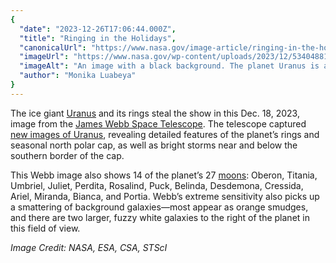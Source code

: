 ```yaml
---
{
  "date": "2023-12-26T17:06:44.000Z",
  "title": "Ringing in the Holidays",
  "canonicalUrl": "https://www.nasa.gov/image-article/ringing-in-the-holidays/",
  "imageUrl": "https://www.nasa.gov/wp-content/uploads/2023/12/53404881117-64e0071ca0-o.png",
  "imageAlt": "An image with a black background. The planet Uranus is a glowing orb near the center surrounded by rings. The planet appears blue with a large, white patch taking up the right half. The patch is whitest at the center, then fades into blue at it expands from right to left. A thin outline of Uranus is also white. Around the planet is a system of nested rings. There are faint orange and off-white smudges, some oval, some circular, that are background galaxies scattered throughout the image. Several bright blue point sources closer to Uranus are the planet’s moons. There is also a bright star at the left of the field, with 8 diffraction spikes.",
  "author": "Monika Luabeya"
}
---
```


The ice giant [Uranus](https://science.nasa.gov/uranus/) and its rings steal the show in this Dec. 18, 2023, image from the [James Webb Space Telescope](https://science.nasa.gov/mission/webb/). The telescope captured [new images of Uranus](https://www.nasa.gov/missions/webb/nasas-webb-rings-in-holidays-with-ringed-planet-uranus/), revealing detailed features of the planet’s rings and seasonal north polar cap, as well as bright storms near and below the southern border of the cap.

This Webb image also shows 14 of the planet’s 27 [moons](https://science.nasa.gov/uranus/moons/): Oberon, Titania, Umbriel, Juliet, Perdita, Rosalind, Puck, Belinda, Desdemona, Cressida, Ariel, Miranda, Bianca, and Portia. Webb’s extreme sensitivity also picks up a smattering of background galaxies—most appear as orange smudges, and there are two larger, fuzzy white galaxies to the right of the planet in this field of view.

_Image Credit: NASA, ESA, CSA, STScI_
